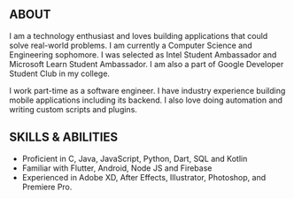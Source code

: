 ## ABOUT  
I am a technology enthusiast and loves building applications that could solve real-world problems. I am currently a Computer Science and Engineering sophomore. I was selected as Intel Student Ambassador and Microsoft Learn Student Ambassador. I am also a part of Google Developer Student Club in my college.

I work part-time as a software engineer. I have industry experience building mobile applications including its backend. I also love doing automation and writing custom scripts and plugins.

## SKILLS & ABILITIES  
* Proficient in C, Java, JavaScript, Python, Dart, SQL and Kotlin
* Familiar with Flutter, Android, Node JS and Firebase
* Experienced in Adobe XD, After Effects, Illustrator, Photoshop, and Premiere Pro.   
